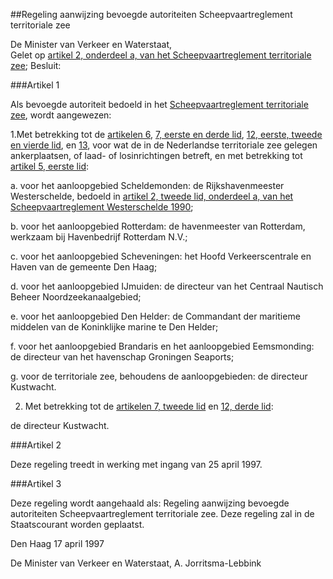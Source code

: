 <meta http-equiv='Content-Type' content='text/html; charset=utf-8' />

##Regeling aanwijzing bevoegde autoriteiten Scheepvaartreglement territoriale zee 

De Minister van Verkeer en Waterstaat,  
Gelet op [artikel 2, onderdeel a, van het Scheepvaartreglement territoriale zee](../../../../../../../../AMvB/scheepvaartreglement/territoriale/zee/BWBR0007914/README.md);
Besluit:     

###Artikel  1  

Als bevoegde autoriteit bedoeld in het [Scheepvaartreglement territoriale zee](../../../../../../../../AMvB/scheepvaartreglement/territoriale/zee/BWBR0007914/README.md), wordt aangewezen:

1.Met betrekking tot de [artikelen 6](../../../../../../../../AMvB/scheepvaartreglement/territoriale/zee/BWBR0007914/README.md), [7, eerste en derde lid](../../../../../../../../AMvB/scheepvaartreglement/territoriale/zee/BWBR0007914/README.md), [12, eerste, tweede en vierde lid](../../../../../../../../AMvB/scheepvaartreglement/territoriale/zee/BWBR0007914/README.md), en [13](../../../../../../../../AMvB/scheepvaartreglement/territoriale/zee/BWBR0007914/README.md), voor wat de in de Nederlandse territoriale zee gelegen ankerplaatsen, of laad- of losinrichtingen betreft, en met betrekking tot [artikel 5, eerste lid](../../../../../../../../AMvB/scheepvaartreglement/territoriale/zee/BWBR0007914/README.md): 

a.  voor het aanloopgebied Scheldemonden: de Rijkshavenmeester Westerschelde, bedoeld in [artikel 2, tweede lid, onderdeel a, van het Scheepvaartreglement Westerschelde 1990](../../../../../../../../AMvB/scheepvaartreglement/westerschelde/1990/BWBR0005393/README.md); 

b.  voor het aanloopgebied Rotterdam: de havenmeester van Rotterdam, werkzaam bij Havenbedrijf Rotterdam N.V.; 

c. voor het aanloopgebied Scheveningen:  het Hoofd Verkeerscentrale en Haven van de gemeente Den Haag;

d.  voor het aanloopgebied IJmuiden: de directeur van het Centraal Nautisch Beheer Noordzeekanaalgebied; 

e.  voor het aanloopgebied Den Helder: de Commandant der maritieme middelen van de Koninklijke marine te Den Helder; 

f.  voor het aanloopgebied Brandaris en het aanloopgebied Eemsmonding: de directeur van het havenschap Groningen Seaports; 

g.  voor de territoriale zee, behoudens de aanloopgebieden: de directeur Kustwacht. 

2. Met betrekking tot de [artikelen 7, tweede lid](../../../../../../../../AMvB/scheepvaartreglement/territoriale/zee/BWBR0007914/README.md) en [12, derde lid](../../../../../../../../AMvB/scheepvaartreglement/territoriale/zee/BWBR0007914/README.md): 

de directeur Kustwacht.  

###Artikel  2  

Deze regeling treedt in werking met ingang van 25 april 1997.  

###Artikel  3  

Deze regeling wordt aangehaald als: Regeling aanwijzing bevoegde autoriteiten Scheepvaartreglement territoriale zee. 
Deze regeling zal in de Staatscourant worden geplaatst.   

Den Haag 
17 april 1997    

De 
Minister van Verkeer en Waterstaat, 
A. Jorritsma-Lebbink      
